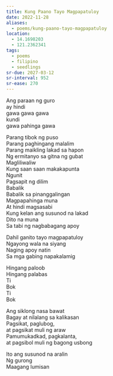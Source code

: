 ```yaml
---
title: Kung Paano Tayo Magpapatuloy
date: 2022-11-28
aliases:
  - poems/kung-paano-tayo-magpapatuloy
location:
  - 14.1698203
  - 121.2362341
tags:
  - poems
  - filipino
  - seedlings
sr-due: 2027-03-12
sr-interval: 952
sr-ease: 270
---
```

Ang paraan ng guro  
ay hindi  
gawa gawa gawa  
kundi  
gawa pahinga gawa  

Parang tibok ng puso  
Parang paghingang malalim  
Parang maikling lakad sa hapon  
Ng ermitanyo sa gitna ng gubat  
Magliliwaliw  
Kung saan saan makakapunta  
Ngunit  
Pagsapit ng dilim  
Babalik  
Babalik sa pinanggalingan  
Magpapahinga muna  
At hindi magsasabi  
Kung kelan ang susunod na lakad  
Dito na muna  
Sa tabi ng nagbabagang apoy  

Dahil ganito tayo magpapatuloy  
Ngayong wala na siyang  
Naging apoy natin  
Sa mga gabing napakalamig  

Hingang paloob  
Hingang palabas  
Ti  
Bok  
Ti  
Bok  

Ang siklong nasa bawat  
Bagay at nilalang sa kalikasan  
Pagsikat, paglubog,  
at pagsikat muli ng araw  
Pamumukadkad, pagkalanta,  
at pagsibol muli ng bagong usbong  

Ito ang susunod na aralin  
Ng gurong  
Maagang lumisan  